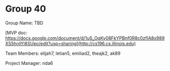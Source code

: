 # Group 40
Group Name: TBD

[MVP doc: https://docs.google.com/document/d/1uS_OqKy08FkYPBnf0R8c0zfIA8x989XS5hrdYi8SUeo/edit?usp=sharing](http://cs196.cs.illinois.edu)

Team Members: elijah7, letian5, emiliad2, theajk2, ak89

Project Manager: nda6

